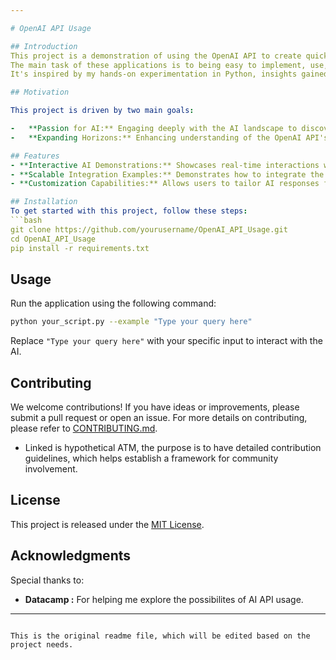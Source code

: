 ```yaml
---

# OpenAI API Usage

## Introduction
This project is a demonstration of using the OpenAI API to create quick applications.
The main task of these applications is to being easy to implement, use, build on.
It's inspired by my hands-on experimentation in Python, insights gained from attending various tech meetups, and relevant coursework. The driving force behind this endeavor is my deep enthusiasm for Artificial Intelligence (AI) and an earnest desire to explore its vast potential and applications.

## Motivation

This project is driven by two main goals:

-   **Passion for AI:** Engaging deeply with the AI landscape to discover its capabilities and transition theoretical knowledge into practical implementations.
-   **Expanding Horizons:** Enhancing understanding of the OpenAI API's diverse applications, demonstrating its effectiveness in tackling real-world challenges.

## Features
- **Interactive AI Demonstrations:** Showcases real-time interactions with AI models, providing immediate insights and responses.
- **Scalable Integration Examples:** Demonstrates how to integrate the OpenAI API into existing systems or workflows for enhanced functionality.
- **Customization Capabilities:** Allows users to tailor AI responses for specific applications, making it a versatile tool for developers.

## Installation
To get started with this project, follow these steps:
```bash
git clone https://github.com/yourusername/OpenAI_API_Usage.git
cd OpenAI_API_Usage
pip install -r requirements.txt
```

## Usage
Run the application using the following command:
```bash
python your_script.py --example "Type your query here"
```
Replace `"Type your query here"` with your specific input to interact with the AI.

## Contributing
We welcome contributions! If you have ideas or improvements, please submit a pull request or open an issue. For more details on contributing, please refer to [CONTRIBUTING.md](./CONTRIBUTING.md).

- Linked is hypothetical ATM, the purpose is to have detailed contribution guidelines, which helps establish a framework for community involvement.

## License
This project is released under the [MIT License](./LICENSE).

## Acknowledgments
Special thanks to:
- **Datacamp :** For helping me explore the possibilites of AI API usage.

---
```

This is the original readme file, which will be edited based on the project needs.


